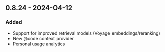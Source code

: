 ## 0.8.24 - 2024-04-12
### Added
* Support for improved retrieval models (Voyage embeddings/reranking)
* New @code context provider
* Personal usage analytics
